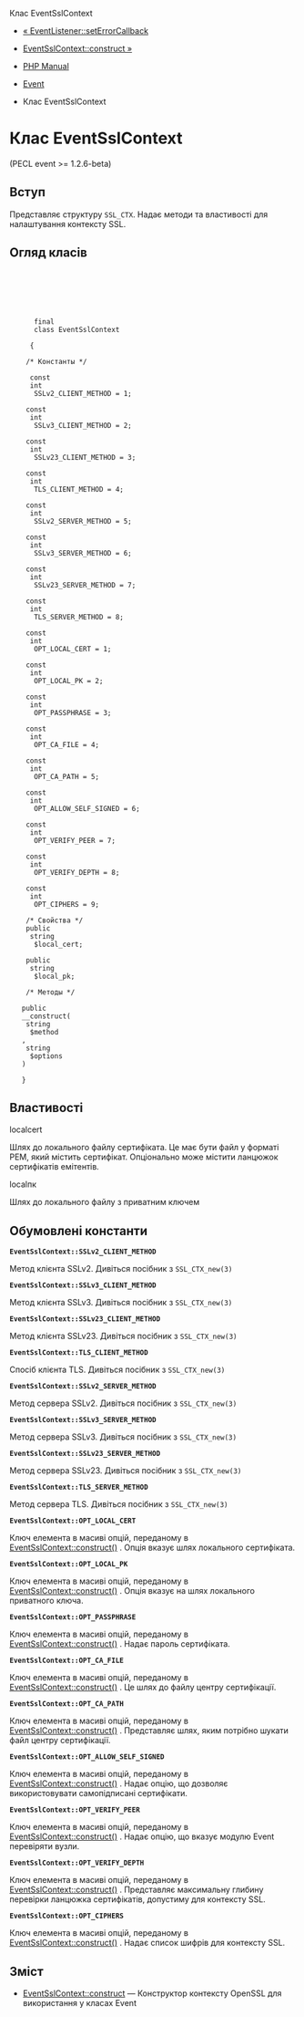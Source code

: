 Клас EventSslContext

-   [« EventListener::setErrorCallback](eventlistener.seterrorcallback.html)
    
-   [EventSslContext::construct »](eventsslcontext.construct.html)
    
-   [PHP Manual](index.html)
    
-   [Event](book.event.html)
    
-   Клас EventSslContext
    

# Клас EventSslContext

(PECL event >= 1.2.6-beta)

## Вступ

Представляє структуру `SSL_CTX`. Надає методи та властивості для налаштування контексту SSL.

## Огляд класів

```classsynopsis

     
    
    
    
     
      final
      class EventSslContext
     
     {
    
    /* Константы */
    
     const
     int
      SSLv2_CLIENT_METHOD = 1;

    const
     int
      SSLv3_CLIENT_METHOD = 2;

    const
     int
      SSLv23_CLIENT_METHOD = 3;

    const
     int
      TLS_CLIENT_METHOD = 4;

    const
     int
      SSLv2_SERVER_METHOD = 5;

    const
     int
      SSLv3_SERVER_METHOD = 6;

    const
     int
      SSLv23_SERVER_METHOD = 7;

    const
     int
      TLS_SERVER_METHOD = 8;

    const
     int
      OPT_LOCAL_CERT = 1;

    const
     int
      OPT_LOCAL_PK = 2;

    const
     int
      OPT_PASSPHRASE = 3;

    const
     int
      OPT_CA_FILE = 4;

    const
     int
      OPT_CA_PATH = 5;

    const
     int
      OPT_ALLOW_SELF_SIGNED = 6;

    const
     int
      OPT_VERIFY_PEER = 7;

    const
     int
      OPT_VERIFY_DEPTH = 8;

    const
     int
      OPT_CIPHERS = 9;

    /* Свойства */
    public
     string
      $local_cert;

    public
     string
      $local_pk;

    /* Методы */
    
   public
   __construct(
    string
     $method
   , 
    string
     $options
   )

   }
```

## Властивості

localcert

Шлях до локального файлу сертифіката. Це має бути файл у форматі PEM, який містить сертифікат. Опціонально може містити ланцюжок сертифікатів емітентів.

localпк

Шлях до локального файлу з приватним ключем

## Обумовлені константи

**`EventSslContext::SSLv2_CLIENT_METHOD`**

Метод клієнта SSLv2. Дивіться посібник з `SSL_CTX_new(3)`

**`EventSslContext::SSLv3_CLIENT_METHOD`**

Метод клієнта SSLv3. Дивіться посібник з `SSL_CTX_new(3)`

**`EventSslContext::SSLv23_CLIENT_METHOD`**

Метод клієнта SSLv23. Дивіться посібник з `SSL_CTX_new(3)`

**`EventSslContext::TLS_CLIENT_METHOD`**

Спосіб клієнта TLS. Дивіться посібник з `SSL_CTX_new(3)`

**`EventSslContext::SSLv2_SERVER_METHOD`**

Метод сервера SSLv2. Дивіться посібник з `SSL_CTX_new(3)`

**`EventSslContext::SSLv3_SERVER_METHOD`**

Метод сервера SSLv3. Дивіться посібник з `SSL_CTX_new(3)`

**`EventSslContext::SSLv23_SERVER_METHOD`**

Метод сервера SSLv23. Дивіться посібник з `SSL_CTX_new(3)`

**`EventSslContext::TLS_SERVER_METHOD`**

Метод сервера TLS. Дивіться посібник з `SSL_CTX_new(3)`

**`EventSslContext::OPT_LOCAL_CERT`**

Ключ елемента в масиві опцій, переданому в [EventSslContext::construct()](eventsslcontext.construct.html) . Опція вказує шлях локального сертифіката.

**`EventSslContext::OPT_LOCAL_PK`**

Ключ елемента в масиві опцій, переданому в [EventSslContext::construct()](eventsslcontext.construct.html) . Опція вказує на шлях локального приватного ключа.

**`EventSslContext::OPT_PASSPHRASE`**

Ключ елемента в масиві опцій, переданому в [EventSslContext::construct()](eventsslcontext.construct.html) . Надає пароль сертифіката.

**`EventSslContext::OPT_CA_FILE`**

Ключ елемента в масиві опцій, переданому в [EventSslContext::construct()](eventsslcontext.construct.html) . Це шлях до файлу центру сертифікації.

**`EventSslContext::OPT_CA_PATH`**

Ключ елемента в масиві опцій, переданому в [EventSslContext::construct()](eventsslcontext.construct.html) . Представляє шлях, яким потрібно шукати файл центру сертифікації.

**`EventSslContext::OPT_ALLOW_SELF_SIGNED`**

Ключ елемента в масиві опцій, переданому в [EventSslContext::construct()](eventsslcontext.construct.html) . Надає опцію, що дозволяє використовувати самопідписані сертифікати.

**`EventSslContext::OPT_VERIFY_PEER`**

Ключ елемента в масиві опцій, переданому в [EventSslContext::construct()](eventsslcontext.construct.html) . Надає опцію, що вказує модулю Event перевіряти вузли.

**`EventSslContext::OPT_VERIFY_DEPTH`**

Ключ елемента в масиві опцій, переданому в [EventSslContext::construct()](eventsslcontext.construct.html) . Представляє максимальну глибину перевірки ланцюжка сертифікатів, допустиму для контексту SSL.

**`EventSslContext::OPT_CIPHERS`**

Ключ елемента в масиві опцій, переданому в [EventSslContext::construct()](eventsslcontext.construct.html) . Надає список шифрів для контексту SSL.

## Зміст

-   [EventSslContext::construct](eventsslcontext.construct.html) — Конструктор контексту OpenSSL для використання у класах Event